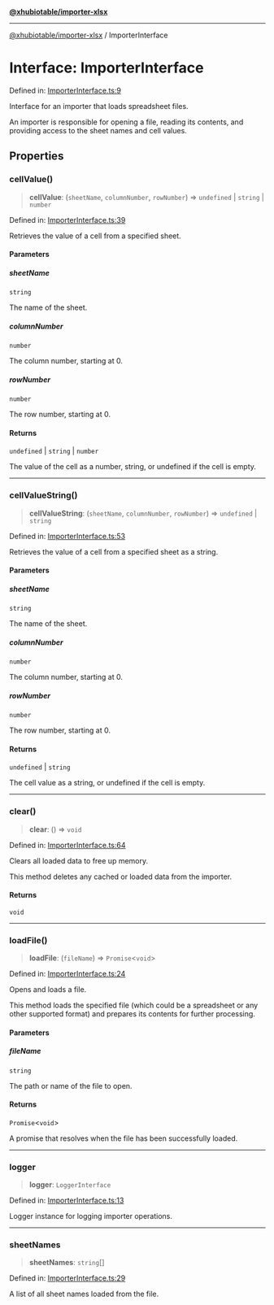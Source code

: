 [**@xhubiotable/importer-xlsx**](../README.md)

***

[@xhubiotable/importer-xlsx](../globals.md) / ImporterInterface

# Interface: ImporterInterface

Defined in: [ImporterInterface.ts:9](https://github.com/xhubioTable/importer-xlsx/blob/7a565c80f28a805aa445fdd2330eb66e31140b63/src/ImporterInterface.ts#L9)

Interface for an importer that loads spreadsheet files.

An importer is responsible for opening a file, reading its contents,
and providing access to the sheet names and cell values.

## Properties

### cellValue()

> **cellValue**: (`sheetName`, `columnNumber`, `rowNumber`) => `undefined` \| `string` \| `number`

Defined in: [ImporterInterface.ts:39](https://github.com/xhubioTable/importer-xlsx/blob/7a565c80f28a805aa445fdd2330eb66e31140b63/src/ImporterInterface.ts#L39)

Retrieves the value of a cell from a specified sheet.

#### Parameters

##### sheetName

`string`

The name of the sheet.

##### columnNumber

`number`

The column number, starting at 0.

##### rowNumber

`number`

The row number, starting at 0.

#### Returns

`undefined` \| `string` \| `number`

The value of the cell as a number, string, or undefined if the cell is empty.

***

### cellValueString()

> **cellValueString**: (`sheetName`, `columnNumber`, `rowNumber`) => `undefined` \| `string`

Defined in: [ImporterInterface.ts:53](https://github.com/xhubioTable/importer-xlsx/blob/7a565c80f28a805aa445fdd2330eb66e31140b63/src/ImporterInterface.ts#L53)

Retrieves the value of a cell from a specified sheet as a string.

#### Parameters

##### sheetName

`string`

The name of the sheet.

##### columnNumber

`number`

The column number, starting at 0.

##### rowNumber

`number`

The row number, starting at 0.

#### Returns

`undefined` \| `string`

The cell value as a string, or undefined if the cell is empty.

***

### clear()

> **clear**: () => `void`

Defined in: [ImporterInterface.ts:64](https://github.com/xhubioTable/importer-xlsx/blob/7a565c80f28a805aa445fdd2330eb66e31140b63/src/ImporterInterface.ts#L64)

Clears all loaded data to free up memory.

This method deletes any cached or loaded data from the importer.

#### Returns

`void`

***

### loadFile()

> **loadFile**: (`fileName`) => `Promise`\<`void`\>

Defined in: [ImporterInterface.ts:24](https://github.com/xhubioTable/importer-xlsx/blob/7a565c80f28a805aa445fdd2330eb66e31140b63/src/ImporterInterface.ts#L24)

Opens and loads a file.

This method loads the specified file (which could be a spreadsheet or any other supported format)
and prepares its contents for further processing.

#### Parameters

##### fileName

`string`

The path or name of the file to open.

#### Returns

`Promise`\<`void`\>

A promise that resolves when the file has been successfully loaded.

***

### logger

> **logger**: `LoggerInterface`

Defined in: [ImporterInterface.ts:13](https://github.com/xhubioTable/importer-xlsx/blob/7a565c80f28a805aa445fdd2330eb66e31140b63/src/ImporterInterface.ts#L13)

Logger instance for logging importer operations.

***

### sheetNames

> **sheetNames**: `string`[]

Defined in: [ImporterInterface.ts:29](https://github.com/xhubioTable/importer-xlsx/blob/7a565c80f28a805aa445fdd2330eb66e31140b63/src/ImporterInterface.ts#L29)

A list of all sheet names loaded from the file.
